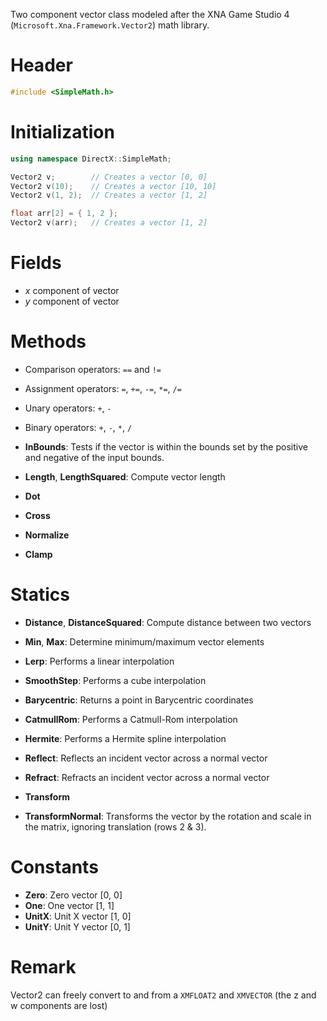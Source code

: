 Two component vector class modeled after the XNA Game Studio 4 (``Microsoft.Xna.Framework.Vector2``) math library.

# Header
```cpp
#include <SimpleMath.h>
```

# Initialization

```cpp
using namespace DirectX::SimpleMath;

Vector2 v;        // Creates a vector [0, 0]
Vector2 v(10);    // Creates a vector [10, 10]
Vector2 v(1, 2);  // Creates a vector [1, 2]

float arr[2] = { 1, 2 };
Vector2 v(arr);   // Creates a vector [1, 2]
```

# Fields
* *x* component of vector
* *y* component of vector

# Methods
* Comparison operators: ``==`` and ``!=``
* Assignment operators: ``=``, ``+=``, ``-=``, ``*=``, ``/=``
* Unary operators: ``+``, ``-``
* Binary operators: ``+``, ``-``, ``*``, ``/``

* **InBounds**: Tests if the vector is within the bounds set by the positive and negative of the input bounds.

* **Length**, **LengthSquared**: Compute vector length
* **Dot**
* **Cross**
* **Normalize**
* **Clamp**

# Statics
* **Distance**, **DistanceSquared**: Compute distance between two vectors

* **Min**, **Max**: Determine minimum/maximum vector elements

* **Lerp**: Performs a linear interpolation
* **SmoothStep**: Performs a cube interpolation
* **Barycentric**: Returns a point in Barycentric coordinates
* **CatmullRom**: Performs a Catmull-Rom interpolation
* **Hermite**: Performs a Hermite spline interpolation

* **Reflect**: Reflects an incident vector across a normal vector
* **Refract**: Refracts an incident vector across a normal vector

* **Transform**
* **TransformNormal**: Transforms the vector by the rotation and scale in the matrix, ignoring translation (rows 2 & 3).

# Constants

* **Zero**: Zero vector [0, 0]
* **One**: One vector [1, 1]
* **UnitX**: Unit X vector [1, 0]
* **UnitY**: Unit Y vector [0, 1]

# Remark
Vector2 can freely convert to and from a ``XMFLOAT2`` and ``XMVECTOR`` (the z and w components are lost)
